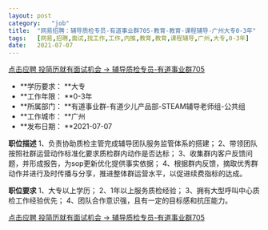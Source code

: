 ```yaml
---
layout:	post
category:	"job"
title:	"网易招聘：辅导质检专员-有道事业群705-教育-教育-课程辅导-广州大专0-3年"
tags:	[网易,招聘,面试,找工作,工作,内推,教育,教育,课程辅导,广州,大专,0-3年]
date:	2021-07-07
---
```


[点击应聘 投简历就有面试机会 -> 辅导质检专员-有道事业群705](http://mobile.bole.netease.com/bole/boleDetail?id=32654&employeeId=346f03c3cda5f04c&key=all)



- **学历要求： **大专
- **工作年限： **0-3年
- **所属部门： **有道事业群-有道少儿产品部-STEAM辅导老师组-公共组
- **工作城市： **广州
- **发布日期： **2021-07-07



**职位描述**
1、负责协助质检主管完成辅导团队服务监管体系的搭建；
2、带领团队按照社群运营动作标准化要求质检群内动作是否达标；
3、收集群内客户反馈问题，并形成报告，为sop更新优化提供事实依据；
4、根据群内反馈，摘取优秀群动作并进行及时传播与分享，推进整体群运营水平，以促进续费指标的达成。





**职位要求**
1、大专以上学历；
2、1年以上服务质检经验；
3、拥有大型呼叫中心质检工作经验优先；
4、团队合作意识强，且有一定的目标感和抗压能力。



[点击应聘 投简历就有面试机会 -> 辅导质检专员-有道事业群705](http://mobile.bole.netease.com/bole/boleDetail?id=32654&employeeId=346f03c3cda5f04c&key=all)